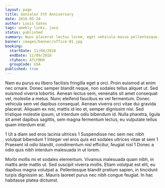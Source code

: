```yaml
---
layout: page
title: Gonzalez 5th Anniversary
date: 2016-05-24
author: Louis Gates
tags: weekly links, java
status: published
summary: Nunc placerat lectus lorem, eget vehicula massa pellentesque.
banner: images/banner/office-01.jpg
booking:
  startDate: 11/08/2018
  endDate: 11/09/2018
  ctyhocn: ATLFBHX
  groupCode: G5A
published: true
---
```

Nam eu purus eu libero facilisis fringilla eget a orci. Proin euismod at enim nec ornare. Donec semper blandit neque, non sodales tellus aliquet ut. Sed euismod viverra lobortis. Aenean lectus sem, venenatis sit amet consequat vel, molestie a metus. Nunc eleifend faucibus ex vel fermentum. Donec vehicula sem vel dapibus consequat. Aenean viverra orci vitae dui gravida placerat. Aliquam ex nisi, mattis id leo et, semper dignissim nisi. Sed tristique molestie ipsum, ut interdum odio bibendum id. Nulla pharetra, ligula sit amet dapibus sagittis, sem magna fermentum lectus, eu vulputate tellus quam interdum erat.

1 Ut a diam sed eros lacinia ultrices
1 Suspendisse nec sem nec nibh volutpat bibendum
1 Integer vel eros quis est sodales ultrices vitae at sem
1 Praesent id odio blandit, condimentum nisl efficitur, feugiat nisl
1 Donec a odio quis nibh interdum malesuada in ut lorem.

Morbi mollis mi et sodales elementum. Vivamus malesuada quam nibh, in mattis ante mattis ut. Sed suscipit viverra mollis. Etiam volutpat est elit, eu dapibus magna volutpat a. Pellentesque blandit pretium sapien, in tincidunt turpis dignissim ac. Mauris laoreet purus nec nibh congue feugiat. In hac habitasse platea dictumst.

